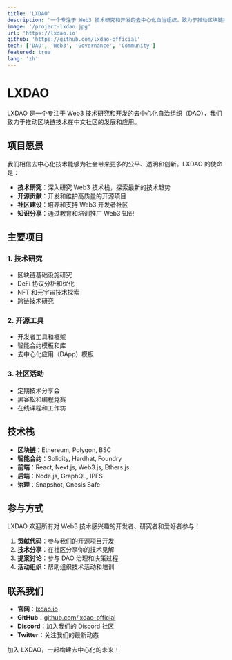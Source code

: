 ```yaml
---
title: 'LXDAO'
description: '一个专注于 Web3 技术研究和开发的去中心化自治组织，致力于推动区块链技术在中文社区的发展。'
image: '/project-lxdao.jpg'
url: 'https://lxdao.io'
github: 'https://github.com/lxdao-official'
tech: ['DAO', 'Web3', 'Governance', 'Community']
featured: true
lang: 'zh'
---
```


# LXDAO

LXDAO 是一个专注于 Web3 技术研究和开发的去中心化自治组织（DAO），我们致力于推动区块链技术在中文社区的发展和应用。

## 项目愿景

我们相信去中心化技术能够为社会带来更多的公平、透明和创新。LXDAO 的使命是：

- **技术研究**：深入研究 Web3 技术栈，探索最新的技术趋势
- **开源贡献**：开发和维护高质量的开源项目
- **社区建设**：培养和支持 Web3 开发者社区
- **知识分享**：通过教育和培训推广 Web3 知识

## 主要项目

### 1. 技术研究

- 区块链基础设施研究
- DeFi 协议分析和优化
- NFT 和元宇宙技术探索
- 跨链技术研究

### 2. 开源工具

- 开发者工具和框架
- 智能合约模板和库
- 去中心化应用（DApp）模板

### 3. 社区活动

- 定期技术分享会
- 黑客松和编程竞赛
- 在线课程和工作坊

## 技术栈

- **区块链**：Ethereum, Polygon, BSC
- **智能合约**：Solidity, Hardhat, Foundry
- **前端**：React, Next.js, Web3.js, Ethers.js
- **后端**：Node.js, GraphQL, IPFS
- **治理**：Snapshot, Gnosis Safe

## 参与方式

LXDAO 欢迎所有对 Web3 技术感兴趣的开发者、研究者和爱好者参与：

1. **贡献代码**：参与我们的开源项目开发
2. **技术分享**：在社区分享你的技术见解
3. **提案讨论**：参与 DAO 治理和决策过程
4. **活动组织**：帮助组织技术活动和培训

## 联系我们

- **官网**：[lxdao.io](https://lxdao.io)
- **GitHub**：[github.com/lxdao-official](https://github.com/lxdao-official)
- **Discord**：加入我们的 Discord 社区
- **Twitter**：关注我们的最新动态

加入 LXDAO，一起构建去中心化的未来！
